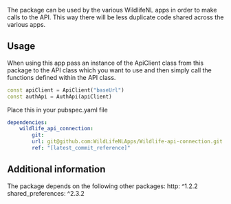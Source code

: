<!--
This README describes the package. If you publish this package to pub.dev,
this README's contents appear on the landing page for your package.

For information about how to write a good package README, see the guide for
[writing package pages](https://dart.dev/tools/pub/writing-package-pages).

For general information about developing packages, see the Dart guide for
[creating packages](https://dart.dev/guides/libraries/create-packages)
and the Flutter guide for
[developing packages and plugins](https://flutter.dev/to/develop-packages).
-->

The package can be used by the various WildlifeNL apps in order to make calls to the API. This way there will be less duplicate code shared across the various apps.

## Usage

When using this app pass an instance of the ApiClient class from this package to the API class which you want to use and then simply call the functions defined within the API class.

```dart
const apiClient = ApiClient("baseUrl")
const authApi = AuthApi(apiClient)
```

Place this in your pubspec.yaml file
```yaml
dependencies:
    wildlife_api_connection:
        git:
        url: git@github.com:WildLifeNLApps/Wildlife-api-connection.git
        ref: "[latest_commit_reference]"
```

## Additional information
The package depends on the following other packages:
http: ^1.2.2
shared_preferences: ^2.3.2
